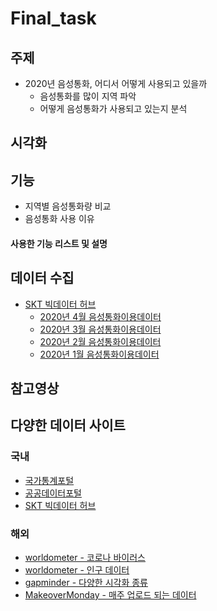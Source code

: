 # Final_task

## 주제
  - 2020년 음성통화, 어디서 어떻게 사용되고 있을까
    - 음성통화를 많이 지역 파악
    - 어떻게 음성통화가 사용되고 있는지 분석
    

## 시각화


## 기능
  - 지역별 음성통화량 비교
  - 음성통화 사용 이유

#### 사용한 기능 리스트 및 설명


## 데이터 수집
  - [SKT 빅데이터 허브](https://www.bigdatahub.co.kr/index.do)
    - [2020년 4월 음성통화이용데이터](https://www.bigdatahub.co.kr/product/view.do?pid=1002297)
    - [2020년 3월 음성통화이용데이터](https://www.bigdatahub.co.kr/product/view.do?pid=1002293)
    - [2020년 2월 음성통화이용데이터](https://www.bigdatahub.co.kr/product/view.do?pid=1002289)
    - [2020년 1월 음성통화이용데이터](https://www.bigdatahub.co.kr/product/view.do?pid=1002284)

## 참고영상


## 다양한 데이터 사이트
  ### 국내
  - [국가통계포털](http://kosis.kr/index/index.do)
  - [공공데이터포털](https://www.data.go.kr/)
  - [SKT 빅데이터 허브](https://www.bigdatahub.co.kr/index.do)
  ### 해외
  - [worldometer - 코로나 바이러스](https://www.worldometers.info/coronavirus/)
  - [worldometer - 인구 데이터](https://www.worldometers.info/world-population/)  
  - [gapminder - 다양한 시각화 종류](https://www.gapminder.org/tools/#$chart-type=bubbles)  
  - [MakeoverMonday - 매주 업로드 되는 데이터](https://www.makeovermonday.co.uk/data/)
